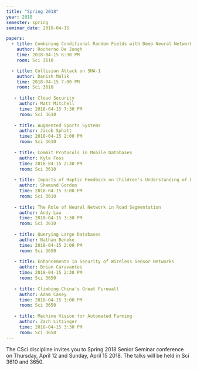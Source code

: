 ```yaml
---
title: "Spring 2018"
year: 2018
semester: spring
seminar_date: 2018-04-15

papers:
  - title: Combining Conditional Random Fields with Deep Neural Networks for Semantic Segmentation
    author: Rocherno De Jongh
    time: 2018-04-15 6:30 PM
    room: Sci 3610

  - title: Collision Attack on SHA-1
    author: Danish Malik
    time: 2018-04-15 7:00 PM
    room: Sci 3610
    
   - title: Cloud Security
     author: Matt Mitchell
     time: 2018-04-15 7:30 PM
     room: Sci 3610
     
   - title: Augmented Sports Systems
     author: Jacob Sphatt
     time: 2018-04-15 2:00 PM
     room: Sci 3610
     
   - title: Commit Protocols in Mobile Databases
     author: Kyle Foss
     time: 2018-04-15 2:30 PM
     room: Sci 3610
     
   - title: Impacts of Haptic Feedback on Children's Understanding of Literature
     author: Shamund Gordon
     time: 2018-04-15 3:00 PM
     room: Sci 3610
     
   - title: The Role of Neural Network in Road Segmentation
     author: Andy Lau
     time: 2018-04-15 3:30 PM
     room: Sci 3610
     
   - title: Querying Large Databases
     author: Nathan Beneke
     time: 2018-04-15 2:00 PM
     room: Sci 3650
     
   - title: Enhancements in Security of Wireless Sensor Networks
     author: Brian Caravantes
     time: 2018-04-15 2:30 PM
     room: Sci 3650
     
   - title: Climbing China's Great Firewall
     author: Adam Casey
     time: 2018-04-15 3:00 PM
     room: Sci 3650
     
   - title: Machine Vision for Automated Farming
     author: Zach Litzinger
     time: 2018-04-15 3:30 PM
     room: Sci 3650
---
```


The CSci discipline invites you to Spring 2018 Senior Seminar conference on Thursday, April 12 and Sunday, April 15 2018. The talks will be held in Sci 3610 and 3650.



